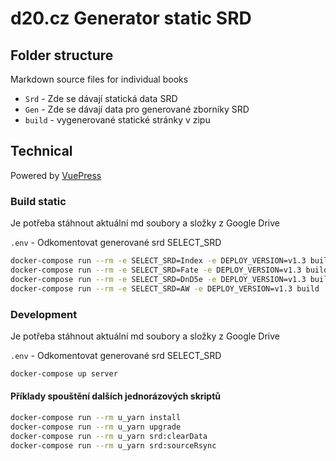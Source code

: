 # d20.cz Generator static SRD 

## Folder structure

Markdown source files for individual books

- ```Srd``` - Zde se dávají statická data SRD
- ```Gen``` - Zde se dávají data pro generované zborníky SRD
- ```build``` - vygenerované statické stránky v zipu 


## Technical

Powered by [VuePress](https://vuepress.vuejs.org/)

### Build static 

Je potřeba stáhnout aktuální md soubory a složky z Google Drive

```.env``` -  Odkomentovat generované srd SELECT_SRD

```bash
docker-compose run --rm -e SELECT_SRD=Index -e DEPLOY_VERSION=v1.3 build
docker-compose run --rm -e SELECT_SRD=Fate -e DEPLOY_VERSION=v1.3 build
docker-compose run --rm -e SELECT_SRD=DnD5e -e DEPLOY_VERSION=v1.3 build
docker-compose run --rm -e SELECT_SRD=AW -e DEPLOY_VERSION=v1.3 build
```

### Development

Je potřeba stáhnout aktuální md soubory a složky z Google Drive

```.env``` -  Odkomentovat generované srd SELECT_SRD

```bash
docker-compose up server
```

#### Příklady spouštění dalších jednorázových skriptů

```bash
docker-compose run --rm u_yarn install
docker-compose run --rm u_yarn upgrade
docker-compose run --rm u_yarn srd:clearData
docker-compose run --rm u_yarn srd:sourceRsync
```